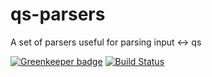 # qs-parsers

A set of parsers useful for parsing input <-> qs

[![Greenkeeper badge](https://badges.greenkeeper.io/intel-hpdd/qs-parsers.svg)](https://greenkeeper.io/)
[![Build Status](https://travis-ci.org/intel-hpdd/qs-parsers.svg?branch=master)](https://travis-ci.org/intel-hpdd/qs-parsers)
